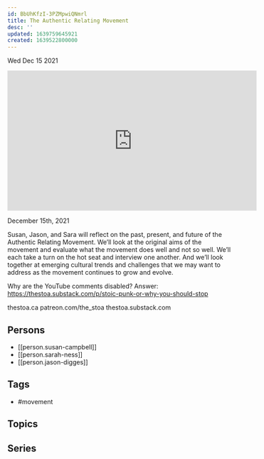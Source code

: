 ```yaml
---
id: BbUhKfzI-3PZMpwiQNmrl
title: The Authentic Relating Movement
desc: ''
updated: 1639759645921
created: 1639522800000
---
```





Wed Dec 15 2021

<iframe width="560" height="315" src="https://www.youtube.com/embed/rtdarzP17iQ" title="The Authentic Relating Movement w/ Susan Campbell, Sarah Ness, and Jason Digges" frameborder="0" allow="accelerometer; autoplay; clipboard-write; encrypted-media; gyroscope; picture-in-picture" allowfullscreen ></iframe>

December 15th, 2021

Susan, Jason, and Sara will reflect on the past, present, and future of the Authentic Relating Movement. We’ll look at the original aims of the movement and evaluate what the movement does well and not so well. We’ll each take a turn on the hot seat and interview one another. And we’ll look together at emerging cultural trends and challenges that we may want to address as the movement continues to grow and evolve.

Why are the YouTube comments disabled? Answer: https://thestoa.substack.com/p/stoic-punk-or-why-you-should-stop

thestoa.ca
patreon.com/the_stoa
thestoa.substack.com

## Persons

- [[person.susan-campbell]]
- [[person.sarah-ness]]
- [[person.jason-digges]]

## Tags

- #movement

## Topics



## Series



